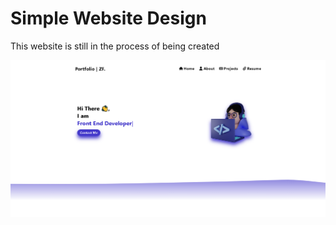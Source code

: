 # Simple Website Design
This website is still in the process of being created



<img src="./web-page.png">

